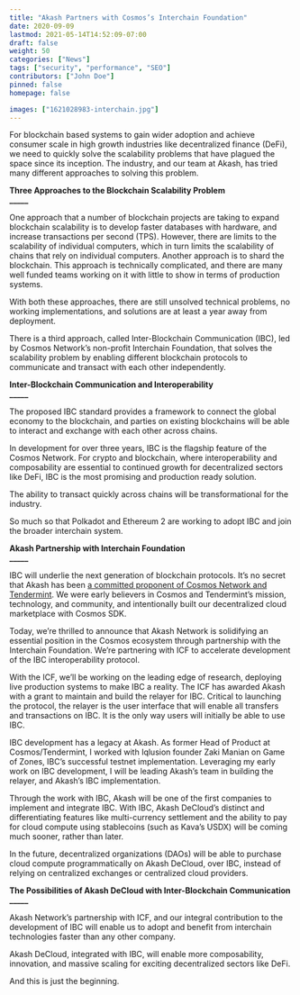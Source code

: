 ```yaml
---
title: "Akash Partners with Cosmos’s Interchain Foundation"
date: 2020-09-09
lastmod: 2021-05-14T14:52:09-07:00
draft: false
weight: 50
categories: ["News"]
tags: ["security", "performance", "SEO"]
contributors: ["John Doe"]
pinned: false
homepage: false

images: ["1621028983-interchain.jpg"]
---
```

For blockchain based systems to gain wider adoption and achieve consumer scale in high growth industries like decentralized finance (DeFi), we need to quickly solve the scalability problems that have plagued the space since its inception. The industry, and our team at Akash, has tried many different approaches to solving this problem. 

  
**Three Approaches to the Blockchain Scalability Problem**  
**\_\_\_\_\_**  

One approach that a number of blockchain projects are taking to expand blockchain scalability is to develop faster databases with hardware, and increase transactions per second (TPS). However, there are limits to the scalability of individual computers, which in turn limits the scalability of chains that rely on individual computers. Another approach is to shard the blockchain. This approach is technically complicated, and there are many well funded teams working on it with little to show in terms of production systems.  
  
With both these approaches, there are still unsolved technical problems, no working implementations, and solutions are at least a year away from deployment.  

There is a third approach, called Inter-Blockchain Communication (IBC), led by Cosmos Network’s non-profit Interchain Foundation, that solves the scalability problem by enabling different blockchain protocols to communicate and transact with each other independently. 

  
**Inter-Blockchain Communication and Interoperability**  
**\_\_\_\_\_**  

The proposed IBC standard provides a framework to connect the global economy to the blockchain, and parties on existing blockchains will be able to interact and exchange with each other across chains.  

In development for over three years, IBC is the flagship feature of the Cosmos Network. For crypto and blockchain, where interoperability and composability are essential to continued growth for decentralized sectors like DeFi, IBC is the most promising and production ready solution.   

The ability to transact quickly across chains will be transformational for the industry.  

So much so that Polkadot and Ethereum 2 are working to adopt IBC and join the broader interchain system. 

  
**Akash Partnership with Interchain Foundation**  
**\_\_\_\_\_**  

IBC will underlie the next generation of blockchain protocols. It’s no secret that Akash has been [a committed proponent of Cosmos Network and Tendermint](https://akash.network/blog/decentralized-serverless-computing-coming-to-cosmos/). We were early believers in Cosmos and Tendermint’s mission, technology, and community, and intentionally built our decentralized cloud marketplace with Cosmos SDK.  

Today, we’re thrilled to announce that Akash Network is solidifying an essential position in the Cosmos ecosystem through partnership with the Interchain Foundation. We’re partnering with ICF to accelerate development of the IBC interoperability protocol.  
  
With the ICF, we’ll be working on the leading edge of research, deploying live production systems to make IBC a reality. The ICF has awarded Akash with a grant to maintain and build the relayer for IBC. Critical to launching the protocol, the relayer is the user interface that will enable all transfers and transactions on IBC. It is the only way users will initially be able to use IBC.  

IBC development has a legacy at Akash. As former Head of Product at Cosmos/Tendermint, I worked with Iqlusion founder Zaki Manian on Game of Zones, IBC’s successful testnet implementation. Leveraging my early work on IBC development, I will be leading Akash’s team in building the relayer, and Akash’s IBC implementation.  

Through the work with IBC, Akash will be one of the first companies to implement and integrate IBC. With IBC, Akash DeCloud’s distinct and differentiating features like multi-currency settlement and the ability to pay for cloud compute using stablecoins (such as Kava’s USDX) will be coming much sooner, rather than later.   

In the future, decentralized organizations (DAOs) will be able to purchase cloud compute programmatically on Akash DeCloud, over IBC, instead of relying on centralized exchanges or centralized cloud providers.

  
**The Possibilities of Akash DeCloud with Inter-Blockchain Communication**  
**\_\_\_\_\_**  

Akash Network’s partnership with ICF, and our integral contribution to the development of IBC will enable us to adopt and benefit from interchain technologies faster than any other company.  

Akash DeCloud, integrated with IBC, will enable more composability, innovation, and massive scaling for exciting decentralized sectors like DeFi. 

And this is just the beginning.